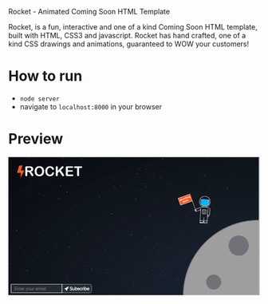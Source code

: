 Rocket - Animated Coming Soon HTML Template

Rocket, is a fun, interactive and one of a kind Coming Soon HTML template, built with HTML, CSS3 and javascript. Rocket has hand crafted, one of a kind CSS drawings and animations, guaranteed to WOW your customers!

# How to run
- ```node server```
- navigate to ```localhost:8000``` in your browser

# Preview
![Preview](marketing/preview.png)

